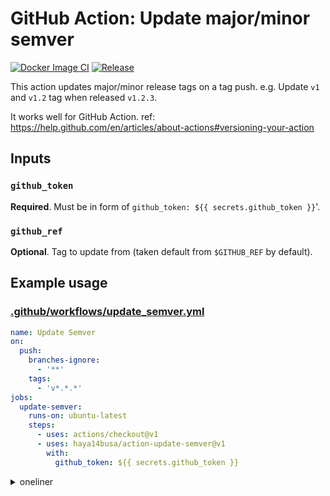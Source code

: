 # GitHub Action: Update major/minor semver

[![Docker Image CI](https://github.com/haya14busa/action-update-semver/workflows/Docker%20Image%20CI/badge.svg)](https://github.com/haya14busa/action-update-semver/actions)
[![Release](https://img.shields.io/github/release/haya14busa/action-update-semver.svg?maxAge=43200)](https://github.com/haya14busa/action-update-semver/releases)

This action updates major/minor release tags on a tag push.
e.g. Update `v1` and `v1.2` tag when released `v1.2.3`.

It works well for GitHub Action. ref: https://help.github.com/en/articles/about-actions#versioning-your-action

## Inputs

### `github_token`

**Required**. Must be in form of `github_token: ${{ secrets.github_token }}`'.

### `github_ref`

**Optional**. Tag to update from (taken default from `$GITHUB_REF` by default).

## Example usage

### [.github/workflows/update_semver.yml](.github/workflows/update_semver.yml)

```yml
name: Update Semver
on:
  push:
    branches-ignore:
      - '**'
    tags:
      - 'v*.*.*'
jobs:
  update-semver:
    runs-on: ubuntu-latest
    steps:
      - uses: actions/checkout@v1
      - uses: haya14busa/action-update-semver@v1
        with:
          github_token: ${{ secrets.github_token }}
```

<details>

<summary>oneliner</summary>

```
$ cat <<EOF > .github/workflows/update_semver.yml
name: Update Semver
on:
  push:
    branches-ignore:
      - '**'
    tags:
      - 'v*.*.*'
jobs:
  update-semver:
    runs-on: ubuntu-latest
    steps:
      - uses: actions/checkout@v1
      - uses: haya14busa/action-update-semver@v1
        with:
          github_token: \${{ secrets.github_token }}
EOF
```

</details>
